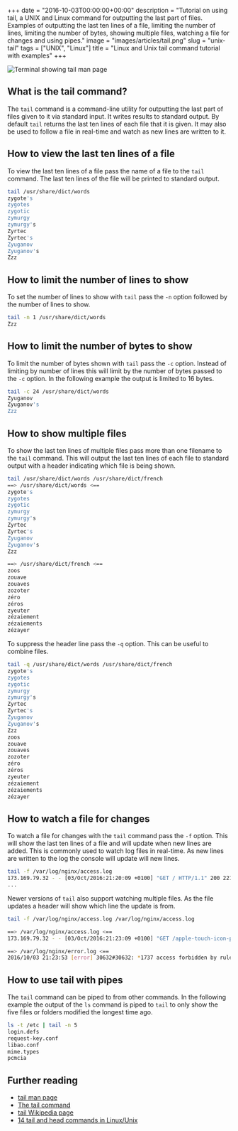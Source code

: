 +++
date = "2016-10-03T00:00:00+00:00"
description = "Tutorial on using tail, a UNIX and Linux command for outputting the last part of files. Examples of outputting the last ten lines of a file, limiting the number of lines, limiting the number of bytes, showing multiple files, watching a file for changes and using pipes."
image = "images/articles/tail.png"
slug = "unix-tail"
tags = ["UNIX", "Linux"]
title = "Linux and Unix tail command tutorial with examples"
+++

![Terminal showing tail man page][6]

## What is the tail command?

The `tail` command is a command-line utility for outputting the last part of
files given to it via standard input. It writes results to standard output. By
default `tail` returns the last ten lines of each file that it is given. It may
also be used to follow a file in real-time and watch as new lines are written to
it.

## How to view the last ten lines of a file

To view the last ten lines of a file pass the name of a file to the `tail`
command. The last ten lines of the file will be printed to standard output.

```sh
tail /usr/share/dict/words
zygote's
zygotes
zygotic
zymurgy
zymurgy's
Zyrtec
Zyrtec's
Zyuganov
Zyuganov's
Zzz
```

## How to limit the number of lines to show

To set the number of lines to show with `tail` pass the `-n` option followed by
the number of lines to show.

```sh
tail -n 1 /usr/share/dict/words
Zzz
```

## How to limit the number of bytes to show

To limit the number of bytes shown with `tail` pass the `-c` option. Instead of
limiting by number of lines this will limit by the number of bytes passed to the
`-c` option. In the following example the output is limited to 16 bytes.

```sh
tail -c 24 /usr/share/dict/words
Zyuganov
Zyuganov's
Zzz
```

## How to show multiple files

To show the last ten lines of multiple files pass more than one filename to the
`tail` command. This will output the last ten lines of each file to standard
output with a header indicating which file is being shown.

```sh
tail /usr/share/dict/words /usr/share/dict/french
==> /usr/share/dict/words <==
zygote's
zygotes
zygotic
zymurgy
zymurgy's
Zyrtec
Zyrtec's
Zyuganov
Zyuganov's
Zzz
```

```sh
==> /usr/share/dict/french <==
zoos
zouave
zouaves
zozoter
zéro
zéros
zyeuter
zézaiement
zézaiements
zézayer
```

To suppress the header line pass the `-q` option. This can be useful to combine
files.

```sh
tail -q /usr/share/dict/words /usr/share/dict/french
zygote's
zygotes
zygotic
zymurgy
zymurgy's
Zyrtec
Zyrtec's
Zyuganov
Zyuganov's
Zzz
zoos
zouave
zouaves
zozoter
zéro
zéros
zyeuter
zézaiement
zézaiements
zézayer
```

## How to watch a file for changes

To watch a file for changes with the `tail` command pass the `-f` option. This
will show the last ten lines of a file and will update when new lines are added.
This is commonly used to watch log files in real-time. As new lines are written
to the log the console will update will new lines.

```sh
tail -f /var/log/nginx/access.log
173.169.79.32 - - [03/Oct/2016:21:20:09 +0100] "GET / HTTP/1.1" 200 2213 "-" "Mozilla/5.0 (Macintosh; Intel Mac OS X 10_11_6) AppleWebKit/601.7.7 (KHTML, like Gecko)"
...
```

Newer versions of `tail` also support watching multiple files. As the file
updates a header will show which line the update is from.

```sh
tail -f /var/log/nginx/access.log /var/log/nginx/access.log
```

```sh
==> /var/log/nginx/access.log <==
173.169.79.32 - - [03/Oct/2016:21:23:09 +0100] "GET /apple-touch-icon-precomposed.png HTTP/1.1" 404 162 "-" "Safari/11601.7.7 CFNetwork/760.6.3 Darwin/15.6.0 (x86_64)"
```

```sh
==> /var/log/nginx/error.log <==
2016/10/03 21:23:53 [error] 30632#30632: *1737 access forbidden by rule, client: 216.137.60.86, server: shapeshed.com, request: "GET /wp-login.php HTTP/1.1", host: "shapeshed.com"
```

## How to use tail with pipes

The `tail` command can be piped to from other commands. In the following example
the output of the `ls` command is piped to `tail` to only show the five files or
folders modified the longest time ago.

```sh
ls -t /etc | tail -n 5
login.defs
request-key.conf
libao.conf
mime.types
pcmcia
```

## Further reading

- [tail man page][1]
- [The tail command][3]
- [tail Wikipedia page][4]
- [14 tail and head commands in Linux/Unix][5]

[1]: http://linux.die.net/man/1/tail
[3]: http://www.linfo.org/tail.html
[4]: https://en.wikipedia.org/wiki/Tail_(Unix)
[5]: https://www.linux.com/blog/14-tail-and-head-commands-linuxunix
[6]: /images/articles/tail.png "Linux and Unix tail command"
